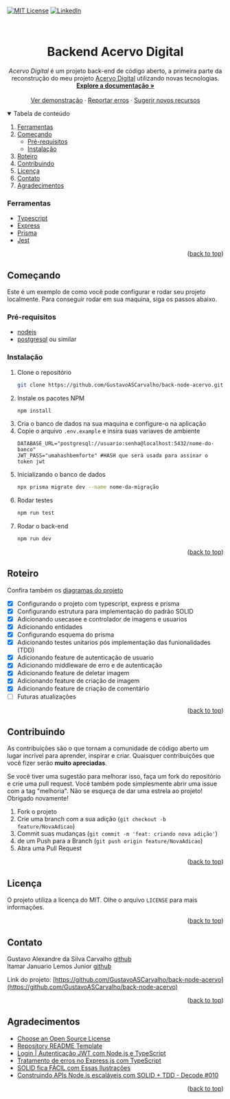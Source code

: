 <div id="top"></div>
<!--
*** Thanks for checking out the Best-README-Template. If you have a suggestion
*** that would make this better, please fork the repo and create a pull request
*** or simply open an issue with the tag "enhancement".
*** Don't forget to give the project a star!
*** Thanks again! Now go create something AMAZING! :D
-->



<!-- PROJECT SHIELDS -->
<!--
*** I'm using markdown "reference style" links for readability.
*** Reference links are enclosed in brackets [ ] instead of parentheses ( ).
*** See the bottom of this document for the declaration of the reference variables
*** for contributors-url, forks-url, etc. This is an optional, concise syntax you may use.
*** https://www.markdownguide.org/basic-syntax/#reference-style-links
-->
<!-- [![Contributors][contributors-shield]][contributors-url]
[![Forks][forks-shield]][forks-url]
[![Stargazers][stars-shield]][stars-url]
[![Issues][issues-shield]][issues-url] -->
[![MIT License][license-shield]][license-url]
[![LinkedIn][linkedin-shield]][linkedin-url]



<!-- PROJECT LOGO -->
<br />
<div align="center">

  <h1 align="center">Backend Acervo Digital</h1>

  <p align="center">
    <i>Acervo Digital</i> é um projeto back-end de código aberto, a primeira parte da reconstrução do meu projeto <a href="https://github.com/GustavoASCarvalho/Acervo">Acervo Digital</a> utilizando novas tecnologias.
    <br />
    <a href="https://github.com/GustavoASCarvalho/Acervo"><strong>Explore a documentação »</strong></a>
    <br />
    <br />
    <a href="https://github.com/GustavoASCarvalho/Acervo">Ver demonstração</a>
    ·
    <a href="https://github.com/GustavoASCarvalho/Acervo/issues">Reportar erros</a>
    ·
    <a href="https://github.com/GustavoASCarvalho/Acervo/issues">Sugerir novos recursos</a>
  </p>
</div>



<!-- TABLE OF CONTENTS -->
<details open>
  <summary>Tabela de conteúdo</summary>
  <ol>
    <li>
      <a href="#ferramentas">Ferramentas</a>
    </li>
    <li>
      <a href="#começando">Começando</a>
      <ul>
        <li><a href="#pré-requisitos">Pré-requisitos</a></li>
        <li><a href="#instalação">Instalação</a></li>
      </ul>
    </li>
    <li><a href="#roteiro">Roteiro</a></li>
    <li><a href="#contribuindo">Contribuindo</a></li>
    <li><a href="#licença">Licença</a></li>
    <li><a href="#contato">Contato</a></li>
    <li><a href="#agradecimentos">Agradecimentos</a></li>
  </ol>
</details>

<!-- [![Acervo Digital Screen Shot][product-screenshot]](https://acervo-paranagua.herokuapp.com/) -->

### Ferramentas

* [Typescript](https://www.typescriptlang.org/)
* [Express](https://expressjs.com/pt-br/)
* [Prisma](https://www.prisma.io/)
* [Jest](https://jestjs.io/pt-BR/)

<p align="right">(<a href="#top">back to top</a>)</p>



<!-- GETTING STARTED -->
## Começando

Este é um exemplo de como você pode configurar e rodar seu projeto localmente.
Para conseguir rodar em sua maquina, siga os passos abaixo.

### Pré-requisitos

* [nodejs](https://nodejs.org/en/)
* [postgresql](https://www.postgresql.org/) ou similar

### Instalação

1. Clone o repositório
   ```sh
   git clone https://github.com/GustavoASCarvalho/back-node-acervo.git
   ```
2. Instale os pacotes NPM
   ```sh
   npm install
   ```
3. Cria o banco de dados na sua maquina e configure-o na aplicação
4. Copie o arquivo `.env.example` e insira suas variaves de ambiente
   ```env
   DATABASE_URL="postgresql://usuario:senha@localhost:5432/nome-do-banco"
   JWT_PASS="umahashbemforte" #HASH que será usada para assinar o token jwt
   ```
5. Inicializando o banco de dados
   ```sh
   npx prisma migrate dev --name nome-da-migração  
   ```
6. Rodar testes
   ```sh
   npm run test
   ```
7. Rodar o back-end
   ```sh
   npm run dev
   ```
  
<p align="right">(<a href="#top">back to top</a>)</p>

<!-- ROADMAP -->
## Roteiro

Confira também os <a href="https://whimsical.com/diagramas-do-projeto-WrfaJoTiRsDC4VH6iiuEH3">diagramas do projeto</a>

- [x] Configurando o projeto com typescript, express e prisma
- [x] Configurando estrutura para implementação do padrão SOLID
- [x] Adicionando usecasee e controlador de imagens e usuarios
- [x] Adicionando entidades
- [x] Configurando esquema do prisma
- [x] Adicionando testes unitarios pós implementação das funionalidades (TDD)
- [x] Adicionando feature de autenticação de usuario
- [x] Adicionando middleware de erro e de autenticação
- [x] Adicionando feature de deletar imagem
- [x] Adicionando feature de criação de imagem
- [x] Adicionando feature de criação de comentário
- [ ] Futuras atualizações
 
<p align="right">(<a href="#top">back to top</a>)</p>

<!-- CONTRIBUTING -->
## Contribuindo

As contribuições são o que tornam a comunidade de código aberto um lugar incrível para aprender, inspirar e criar. Quaisquer contribuições que você fizer serão **muito apreciadas**.

Se você tiver uma sugestão para melhorar isso, faça um fork do repositório e crie uma pull request. Você também pode simplesmente abrir uma issue com a tag "melhoria".
Não se esqueça de dar uma estrela ao projeto! Obrigado novamente!

1. Fork o projeto
2. Crie uma branch com a sua adição (`git checkout -b feature/NovaAdicao`)
3. Commit suas mudanças (`git commit -m 'feat: criando nova adição'`)
4. de um Push para a Branch (`git push origin feature/NovaAdicao`)
5. Abra uma Pull Request

<p align="right">(<a href="#top">back to top</a>)</p>

<!-- LICENSE -->
## Licença

O projeto utiliza a licença do MIT. Olhe o arquivo `LICENSE` para mais informações.

<p align="right">(<a href="#top">back to top</a>)</p>

<!-- CONTACT -->
## Contato

Gustavo Alexandre da Silva Carvalho [github](https://github.com/GustavoASCarvalho)
<br>
Itamar Januario Lemos Junior [github](https://github.com/ItamarJanuario)

Link do projeto: [https://github.com/GustavoASCarvalho/back-node-acervo](https://github.com/GustavoASCarvalho/back-node-acervo)

<p align="right">(<a href="#top">back to top</a>)</p>



<!-- ACKNOWLEDGMENTS -->
## Agradecimentos

* [Choose an Open Source License](https://choosealicense.com)
* [Repository README Template](https://github.com/othneildrew/Best-README-Template)
* [Login | Autenticação JWT com Node.js e TypeScript](https://www.youtube.com/watch?v=r4gjCn2r-iw)
* [Tratamento de erros no Express.js com TypeScript](https://www.youtube.com/watch?v=SnxAq9ktyuo)
* [SOLID fica FÁCIL com Essas Ilustrações](https://www.youtube.com/watch?v=6SfrO3D4dHM)
* [Construindo APIs Node.js escaláveis com SOLID + TDD - Decode #010](https://www.youtube.com/watch?v=mjBsii0eiuI&list=RDCMUCSfwM5u0Kce6Cce8_S72olg&index=2)

<p align="right">(<a href="#top">back to top</a>)</p>


<!-- MARKDOWN LINKS & IMAGES -->
<!-- https://www.markdownguide.org/basic-syntax/#reference-style-links -->
[contributors-shield]: https://img.shields.io/github/contributors/GustavoASCarvalho/Acervo.svg?style=for-the-badge
[contributors-url]: https://github.com/GustavoASCarvalho/Acervo/graphs/contributors
[forks-shield]: https://img.shields.io/github/forks/GustavoASCarvalho/Acervo.svg?style=for-the-badge
[forks-url]: https://github.com/GustavoASCarvalho/Acervo/network/members
[stars-shield]: https://img.shields.io/github/stars/GustavoASCarvalho/Acervo.svg?style=for-the-badge
[stars-url]: https://github.com/GustavoASCarvalho/Acervo/stargazers
[issues-shield]: https://img.shields.io/github/issues/GustavoASCarvalho/Acervo.svg?style=for-the-badge
[issues-url]: https://github.com/GustavoASCarvalho/Acervo/issues
[license-shield]: https://img.shields.io/github/license/GustavoASCarvalho/Acervo.svg?style=for-the-badge
[license-url]: https://github.com/GustavoASCarvalho/back-node-acervo/blob/master/LICENSE
[linkedin-shield]: https://img.shields.io/badge/-LinkedIn-black.svg?style=for-the-badge&logo=linkedin&colorB=555
[linkedin-url]: https://www.linkedin.com/in/gustavoascarvalho
[product-screenshot]: resources/images/screencapture.png
